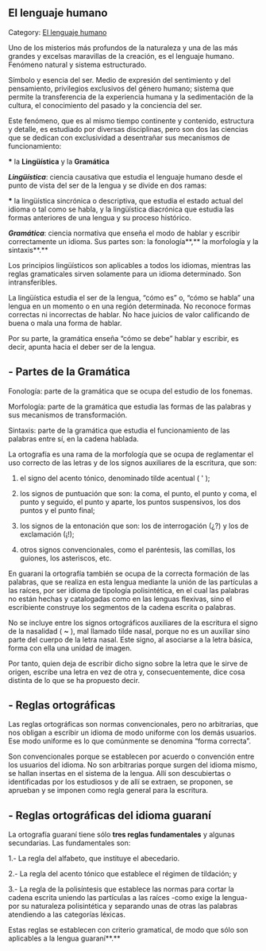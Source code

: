 ## El lenguaje humano

Category: [El lenguaje humano](http://descubrircorrientes.com.ar/2012/index.php/2358-diccionario-guarani/gramatica-elemental-de-la-lengua-guarani/nociones-fundamentales/el-lenguaje-humano)

Uno de los misterios más profundos de la naturaleza y una de las más grandes y excelsas maravillas de la creación, es el lenguaje humano. Fenómeno natural y sistema estructurado.

Símbolo y esencia del ser. Medio de expresión del sentimiento y del pensamiento, privilegios exclusivos del género humano; sistema que permite la transferencia de la experiencia humana y la sedimentación de la cultura, el conocimiento del pasado y la conciencia del ser.

Este fenómeno, que es al mismo tiempo continente y contenido, estructura y detalle, es estudiado por diversas disciplinas, pero son dos las ciencias que se dedican con exclusividad a desentrañar sus mecanismos de funcionamiento:

**\*** la **Lingüística** y la **Gramática**  

_**Lingüística**_: ciencia causativa que estudia el lenguaje humano desde el punto de vista del ser de la lengua y se divide en dos ramas:

**\*** la lingüística sincrónica o descriptiva, que estudia el estado actual del idioma o tal como se habla, y la lingüística diacrónica que estudia las formas anteriores de una lengua y su proceso histórico.

_**Gramática**_: ciencia normativa que enseña el modo de hablar y escribir correctamente un idioma. Sus partes son: la fonología**,** la morfología y la sintaxis**.**

Los principios lingüísticos son aplicables a todos los idiomas, mientras las reglas gramaticales sirven solamente para un idioma determinado. Son intransferibles.

La lingüística estudia el ser de la lengua, “cómo es” o, “cómo se habla” una lengua en un momento o en una región determinada. No reconoce formas correctas ni incorrectas de hablar. No hace juicios de valor calificando de buena o mala una forma de hablar.

Por su parte, la gramática enseña “cómo se debe” hablar y escribir, es decir, apunta hacia el deber ser de la lengua.

## **\- Partes de la Gramática**

Fonología: parte de la gramática que se ocupa del estudio de los fonemas.  

Morfología: parte de la gramática que estudia las formas de las palabras y sus mecanismos de transformación.

Sintaxis: parte de la gramática que estudia el funcionamiento de las palabras entre sí, en la cadena hablada.  

La ortografía es una rama de la morfología que se ocupa de reglamentar el uso correcto de las letras y de los signos auxiliares de la escritura, que son:

1) el signo del acento tónico, denominado tilde acentual ( ' );

2) los signos de puntuación que son: la coma, el punto, el punto y coma, el punto y seguido, el punto y aparte, los puntos suspensivos, los dos puntos y el punto final;

3) los signos de la entonación que son: los de interrogación (¿?) y los de exclamación (¡!);

4) otros signos convencionales, como el paréntesis, las comillas, los guiones, los asteriscos, etc.

En guarani la ortografía también se ocupa de la correcta formación de las palabras, que se realiza en esta lengua mediante la unión de las partículas a las raíces, por ser idioma de tipología polisintética, en el cual las palabras no están hechas y catalogadas como en las lenguas flexivas, sino el escribiente construye los segmentos de la cadena escrita o palabras.

No se incluye entre los signos ortográficos auxiliares de la escritura el signo de la nasalidad ( _**~**_ ), mal llamado tilde nasal, porque no es un auxiliar sino parte del cuerpo de la letra nasal. Este signo, al asociarse a la letra básica, forma con ella una unidad de imagen.

Por tanto, quien deja de escribir dicho signo sobre la letra que le sirve de origen, escribe una letra en vez de otra y, consecuentemente, dice cosa distinta de lo que se ha propuesto decir.

## **\- Reglas ortográficas**

Las reglas ortográficas son normas convencionales, pero no arbitrarias, que nos obligan a escribir un idioma de modo uniforme con los demás usuarios. Ese modo uniforme es lo que comúnmente se denomina “forma correcta”.

Son convencionales porque se establecen por acuerdo o convención entre los usuarios del idioma. No son arbitrarias porque surgen del idioma mismo, se hallan insertas en el sistema de la lengua. Allí son descubiertas o identificadas por los estudiosos y de allí se extraen, se proponen, se aprueban y se imponen como regla general para la escritura.

## **\- Reglas ortográficas del idioma guaraní**

La ortografía guaraní tiene sólo **tres reglas fundamentales** y algunas secundarias. Las fundamentales son:

1.- La regla del alfabeto, que instituye el abecedario.

2.- La regla del acento tónico que establece el régimen de tildación; y

3.- La regla de la polisíntesis que establece las normas para cortar la cadena escrita uniendo las partículas a las raíces -como exige la lengua- por su naturaleza polisintética y separando unas de otras las palabras atendiendo a las categorías léxicas.

Estas reglas se establecen con criterio gramatical, de modo que sólo son aplicables a la lengua guaraní**.**